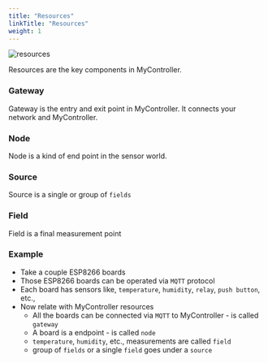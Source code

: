```yaml
---
title: "Resources"
linkTitle: "Resources"
weight: 1
---
```


![resources](/doc-images/resources.png)

Resources are the key components in MyController.

### Gateway
Gateway is the entry and exit point in MyController.
It connects your network and MyController.

### Node
Node is a kind of end point in the sensor world.

### Source
Source is a single or group of `fields`

### Field
Field is a final measurement point

### Example
* Take a couple ESP8266 boards
* Those ESP8266 boards can be operated via `MQTT` protocol
* Each board has sensors like, `temperature`, `humidity`, `relay`, `push button`, etc.,
* Now relate with MyController resources
  * All the boards can be connected via `MQTT` to MyController - is called `gateway`
  * A board is a endpoint - is called `node`
  * `temperature`, `humidity`, etc., measurements are called `field`
  * group of `fields` or a single `field` goes under a `source`